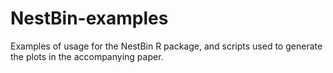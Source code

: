 # NestBin-examples
Examples of usage for the NestBin R package, and scripts used to generate the plots in the accompanying paper.
